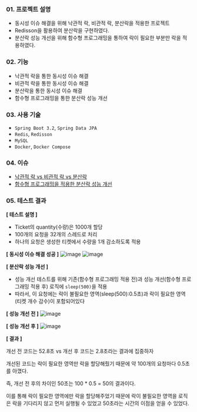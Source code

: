 ### 01. 프로젝트 설명
- 동시성 이슈 해결을 위해  낙관적 락, 비관적 락, 분산락을 적용한 프로젝트
- Redisson을 활용하여 분산락을 구현하였다.
- 분산락 성능 개선을 위해 함수형 프로그래밍을 통하여 락이 필요한 부분만 락을 적용하였다.

### 02. 기능
- 낙관적 락을 통한 동시성 이슈 해결
- 비관적 락을 통한 동시성 이슈 해결
- 분산락을 통한 동시성 이슈 해결
- 함수형 프로그래밍을 통한 분산락 성능 개선

### 03. 사용 기술
- `Spring Boot 3.2`, `Spring Data JPA`
- `Redis`, `Redisson`
- `MySQL`
- `Docker`, `Docker Compose`

### 04. 이슈
- [낙관적 락 vs 비관적 락 vs 분산락](https://lsh2613.tistory.com/270)
- [함수형 프로그래밍을 적용한 분산락 성능 개선](https://lsh2613.tistory.com/271)

### 05. 테스트 결과
**[ 테스트 설명 ]**
- Ticket의 quantity(수량)은 1000개 할당
- 100개의 요청을 32개의 스레드로 처리
- 하나의 요청은 생성한 티켓에서 수량을 1개 감소하도록 적용

**[ 동시성 이슈 해결 성공 ]**
![image](https://github.com/user-attachments/assets/4f8b207b-d61e-403a-bfb4-354df909a5b8)
![image](https://github.com/user-attachments/assets/e3ced8b8-f560-43e9-accf-6d4ad09cf4a5)

**[ 분산락 성능 개선 ]**
- 성능 개선 테스트를 위해 기존(함수형 프로그래밍 적용 전)과 성능 개선(함수형 프로그래밍 적용 후) 로직에 `sleep(500)`을 적용
- 따라서, 이 요청에는 락이 불필요한 영역(sleep(500):0.5초)과 락이 필요한 영역(티켓 개수 감수)이 포함되어있다

**[ 성능 개선 전 ]**
![image](https://github.com/user-attachments/assets/88392ced-3212-4ee7-94e4-75fbc8b3ff3c)

**[ 성능 개선 후 ]**
![image](https://github.com/user-attachments/assets/702d7d4c-9ffd-4b63-9ae7-2fa7909d07ad)

**[ 결과 ]**

개선 전 코드는 52.8초 vs 개선 후 코드는 2.8초라는 결과에 집중하자

개선된 코드는 락이 필요한 영역만 락을 할당해줬기 때문에 약 100개의 요청마다 0.5초를 아꼈다.

즉, 개선 전 후의 차이인 50초는 100 * 0.5 = 50의 결과이다.


이를 통해 락이 필요한 영역에만 락을 할당해주었기 때문에 락이 불필요한 영역을 로직은 락을 기다리지 않고 먼저 실행될 수 있었고 50초라는 시간의 이점을 얻을 수 있었다.

